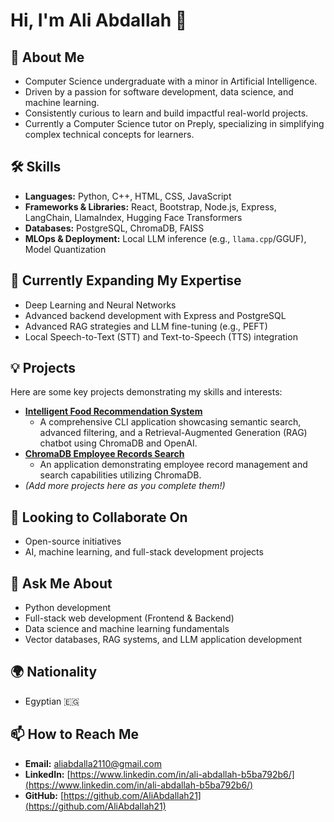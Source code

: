 # Hi, I'm Ali Abdallah 👋

## 🚀 About Me
* Computer Science undergraduate with a minor in Artificial Intelligence.
* Driven by a passion for software development, data science, and machine learning.
* Consistently curious to learn and build impactful real-world projects.
* Currently a Computer Science tutor on Preply, specializing in simplifying complex technical concepts for learners.

## 🛠 Skills

* **Languages:** Python, C++, HTML, CSS, JavaScript
* **Frameworks & Libraries:** React, Bootstrap, Node.js, Express, LangChain, LlamaIndex, Hugging Face Transformers
* **Databases:** PostgreSQL, ChromaDB, FAISS
* **MLOps & Deployment:** Local LLM inference (e.g., `llama.cpp`/GGUF), Model Quantization

## 🌱 Currently Expanding My Expertise

* Deep Learning and Neural Networks
* Advanced backend development with Express and PostgreSQL
* Advanced RAG strategies and LLM fine-tuning (e.g., PEFT)
* Local Speech-to-Text (STT) and Text-to-Speech (TTS) integration

## 💡 Projects

Here are some key projects demonstrating my skills and interests:

* **[Intelligent Food Recommendation System](https://github.com/AliAbdallah21/Food-Recommendation-System)**
    * A comprehensive CLI application showcasing semantic search, advanced filtering, and a Retrieval-Augmented Generation (RAG) chatbot using ChromaDB and OpenAI.
* **[ChromaDB Employee Records Search](https://github.com/AliAbdallah21/ChromaDB-Employee-Records-Search)**
    * An application demonstrating employee record management and search capabilities utilizing ChromaDB.
* *(Add more projects here as you complete them!)*

## 🤝 Looking to Collaborate On

* Open-source initiatives
* AI, machine learning, and full-stack development projects

## 💬 Ask Me About

* Python development
* Full-stack web development (Frontend & Backend)
* Data science and machine learning fundamentals
* Vector databases, RAG systems, and LLM application development

## 🌍 Nationality
* Egyptian 🇪🇬

## 📫 How to Reach Me

* **Email:** [aliabdalla2110@gmail.com](mailto:aliabdalla2110@gmail.com)
* **LinkedIn:** [https://www.linkedin.com/in/ali-abdallah-b5ba792b6/](https://www.linkedin.com/in/ali-abdallah-b5ba792b6/)
* **GitHub:** [https://github.com/AliAbdallah21](https://github.com/AliAbdallah21)
